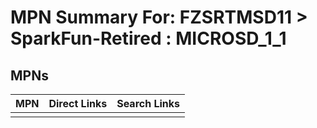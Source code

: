



# MPN Summary For: FZSRTMSD11 > SparkFun-Retired : MICROSD_1_1

## MPNs
  

|MPN|Direct Links|Search Links|
| :--- | :--- | :--- |
||||
